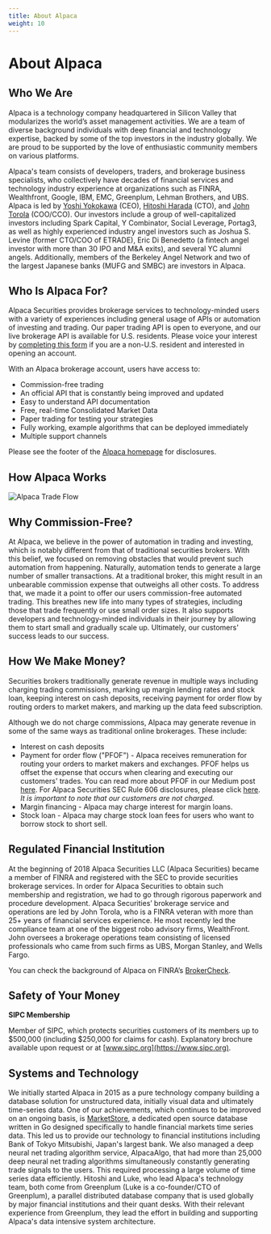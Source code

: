 ```yaml
---
title: About Alpaca
weight: 10
---
```


# About Alpaca

## Who We Are

Alpaca is a technology company headquartered in Silicon Valley that modularizes the world’s asset management activities. We are a team of diverse background individuals with deep financial and technology expertise, backed by some of the top investors in the industry globally. We are proud to be supported by the love of enthusiastic community members on various platforms.

Alpaca's team consists of developers, traders, and brokerage business specialists, who collectively have decades of
financial services and technology industry experience at organizations such as FINRA, Wealthfront, Google, IBM, EMC, Greenplum,
Lehman Brothers, and UBS. Alpaca is led by [Yoshi Yokokawa](https://www.linkedin.com/in/yoshiyokokawa/) (CEO),
[Hitoshi Harada](https://www.linkedin.com/in/hitoshi-harada-02b01425/) (CTO), and [John Torola](https://www.linkedin.com/in/johnttorola/) (COO/CCO). Our investors include a group of well-capitalized
investors including Spark Capital, Y Combinator, Social Leverage, Portag3, as well as highly experienced industry angel investors
such as Joshua S. Levine (former CTO/COO of ETRADE), Eric Di Benedetto (a fintech angel investor with more than 30 IPO and M&A exits),
and several YC alumni angels. Additionally, members of the Berkeley Angel Network and two of the largest Japanese banks (MUFG and SMBC) are
investors in Alpaca.

## Who Is Alpaca For?

Alpaca Securities provides brokerage services to technology-minded users with a variety of experiences including general usage of APIs or automation of investing and trading. Our paper trading API is open to everyone, and our live brokerage API is available for U.S. residents. Please voice your interest by [completing this form](https://forms.gle/umPhEzWtUEuHAuVVA) if you are a non-U.S. resident and interested in opening an account.

With an Alpaca brokerage account, users have access to:

* Commission-free trading
* An official API that is constantly being improved and updated
* Easy to understand API documentation
* Free, real-time Consolidated Market Data
* Paper trading for testing your strategies
* Fully working, example algorithms that can be deployed immediately
* Multiple support channels

Please see the footer of the [Alpaca homepage](https://alpaca.markets/) for disclosures.

## How Alpaca Works

![Alpaca Trade Flow](/images/trade-flow.png)

## Why Commission-Free?

At Alpaca, we believe in the power of automation in trading and investing, which is notably different from that of
traditional securities brokers. With this belief, we focused on removing obstacles that would prevent such automation
from happening. Naturally, automation tends to generate a large number of smaller transactions. At a traditional broker,
this might result in an unbearable commission expense that outweighs all other costs. To address that, we
made it a point to offer our users commission-free automated trading. This breathes new life into many
types of strategies, including those that trade frequently or use small order sizes. It also supports
developers and technology-minded individuals in their journey by allowing them to start small and
gradually scale up. Ultimately, our customers' success leads to our success.

## How We Make Money?

Securities brokers traditionally generate revenue in multiple ways including charging trading commissions, marking
up margin lending rates and stock loan, keeping interest on cash deposits, receiving payment for order flow by routing orders to
market makers, and marking up the data feed subscription.

Although we do not charge commissions, Alpaca may generate revenue in some of the same ways as traditional online
brokerages. These include:

* Interest on cash deposits
* Payment for order flow ("PFOF") - Alpaca receives remuneration for routing your orders to
market makers and exchanges. PFOF helps us offset the expense that occurs when clearing and executing our
customers' trades. You can read more about PFOF in our Medium post
[here](https://medium.com/automation-generation/commission-free-trading-is-it-helping-or-hurting-you-dc5fdc22ca6a).
For Alpaca Securities SEC Rule 606 disclosures, please click [here](https://alpaca.markets/disclosures). *It is important to note that our customers are not charged.*
* Margin financing - Alpaca may charge interest for margin loans.
* Stock loan - Alpaca may charge stock loan fees for users who want to borrow stock to short sell.

## Regulated Financial Institution

At the beginning of 2018 Alpaca Securities LLC (Alpaca Securities) became a member of FINRA and registered
with the SEC to provide securities brokerage services. In order for Alpaca Securities to obtain such
membership and registration, we had to go through rigorous paperwork and procedure development. Alpaca
Securities’ brokerage service and operations are led by John Torola, who is a FINRA veteran with more than
25+ years of financial services experience. He most recently led the compliance team at one of the biggest
robo advisory firms, WealthFront. John oversees a brokerage operations team consisting of licensed
professionals who came from such firms as UBS, Morgan Stanley, and Wells Fargo.

You can check the background of Alpaca on FINRA’s [BrokerCheck](https://brokercheck.finra.org/firm/summary/288202).

## Safety of Your Money
**SIPC Membership**

Member of SIPC, which protects securities customers of its members up to $500,000 (including $250,000 for
claims for cash). Explanatory brochure available upon request or at [www.sipc.org](https://www.sipc.org).

## Systems and Technology
We initially started Alpaca in 2015 as a pure technology company building a database solution for unstructured data,
initially visual data and ultimately time-series data. One of our achievements, which continues to be improved on an ongoing basis, is [MarketStore](https://github.com/alpacahq/marketstore), a dedicated open source database written in Go designed
specifically to handle financial markets time series data. This led us to provide our technology to financial
institutions including Bank of Tokyo Mitsubishi, Japan's largest bank. We also managed a deep neural net trading
algorithm service, AlpacaAlgo, that had more than 25,000 deep neural net trading algorithms simultaneously constantly
generating trade signals to the users. This required processing a large volume of time series data efficiently.
Hitoshi and Luke, who lead Alpaca's technology team, both come from Greenplum (Luke is a co-founder/CTO of Greenplum), a parallel distributed database company that is used globally by major financial institutions and their quant desks. With their relevant experience from Greenplum, they lead the effort in building and supporting Alpaca's data intensive system architecture.
